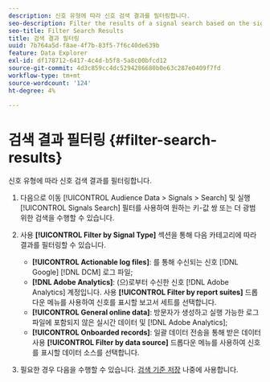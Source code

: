 ```yaml
---
description: 신호 유형에 따라 신호 검색 결과를 필터링합니다.
seo-description: Filter the results of a signal search based on the signal type.
seo-title: Filter Search Results
title: 검색 결과 필터링
uuid: 7b764a5d-f8ae-4f7b-83f5-7f6c40de639b
feature: Data Explorer
exl-id: df178712-6417-4c4d-b5f8-5a8c00bfcd12
source-git-commit: 4d3c859cc4dc5294286680b0e63c287e0409f7fd
workflow-type: tm+mt
source-wordcount: '124'
ht-degree: 4%

---
```


# 검색 결과 필터링 {#filter-search-results}

신호 유형에 따라 신호 검색 결과를 필터링합니다.

1. 다음으로 이동 [!UICONTROL Audience Data > Signals > Search] 및 실행 [!UICONTROL Signals Search] 필터를 사용하여 원하는 키-값 쌍 또는 더 광범위한 검색을 수행할 수 있습니다.
1. 사용 **[!UICONTROL Filter by Signal Type]** 섹션을 통해 다음 카테고리에 따라 결과를 필터링할 수 있습니다.

   * **[!UICONTROL Actionable log files]**: 를 통해 수신되는 신호 [!DNL Google] [!DNL DCM] 로그 파일;
   * **[!DNL Adobe Analytics]**: (으)로부터 수신한 신호 [!DNL Adobe Analytics] 계정입니다. 사용 **[!UICONTROL Filter by report suites]** 드롭다운 메뉴를 사용하여 신호를 표시할 보고서 세트를 선택합니다.
   * **[!UICONTROL General online data]**: 방문자가 생성하고 실행 가능한 로그 파일에 포함되지 않은 실시간 데이터 및 [!DNL Adobe Analytics];
   * **[!UICONTROL Onboarded records]**: 일괄 데이터 전송을 통해 받은 데이터 사용 **[!UICONTROL Filter by data source]** 드롭다운 메뉴를 사용하여 신호를 표시할 데이터 소스를 선택합니다.

1. 필요한 경우 다음을 수행할 수 있습니다. [검색 기준 저장](../../../features/data-explorer/data-explorer-signals-search/data-explorer-save-search.md) 나중에 사용합니다.
